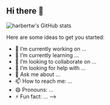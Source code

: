## Hi there 👋
![harbertw's GitHub stats](https://github-readme-stats.vercel.app/api?username=harbertw&theme=dark&show_icons=true)
<!--
**harbertw/harbertw** is a ✨ _special_ ✨ repository because its `README.md` (this file) appears on your GitHub profile.
### 📊 Weekly Development Breakdown

<!--START_SECTION:waka-->
<!--END_SECTION:waka-->


Here are some ideas to get you started:

- 🔭 I’m currently working on ...
- 🌱 I’m currently learning ...
- 👯 I’m looking to collaborate on ...
- 🤔 I’m looking for help with ...
- 💬 Ask me about ...
- 📫 How to reach me: ...
- 😄 Pronouns: ...
- ⚡ Fun fact: ...
-->
